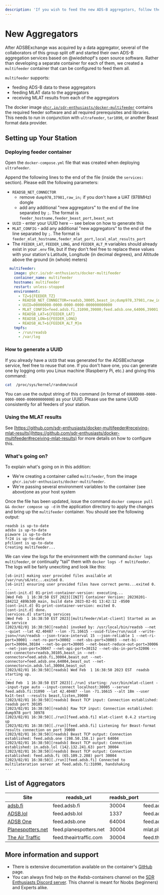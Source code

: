 ```yaml
---
description: 'If you wish to feed the new ADS-B aggregators, follow the steps below.'
---
```


# New Aggregators

After ADSBExchange was acquired by a data aggregator, several of the collaborators of this group split off and started their own ADS-B aggregation services based on @wiedehopf's open source software. Rather than developing a separate container for each of them, we created a `multifeeder` container that can be configured to feed them all.

`multifeeder` supports:

* feeding ADS-B data to these aggregators
* feeding MLAT data to the aggregators
* receiving MLAT results from each of the aggregators

The docker image [`ghcr.io/sdr-enthusiasts/docker-multifeeder`](https://github.com/sdr-enthusiasts/docker-multifeeder) contains the required feeder software and all required prerequisites and libraries. This needs to run in conjunction with `ultrafeeder`, `tar1090`, or another Beast format data provider.

## Setting up Your Station

### Deploying feeder container

Open the `docker-compose.yml` file that was created when deploying `ultrafeeder`.

Append the following lines to the end of the file \(inside the `services:` section\). Please edit the following parameters:

* `READSB_NET_CONNECTOR`
  * remove `dump978,37981,raw_in;` if you don't have a UAT (978MHz) dongle
  * add any additional "new aggregators" to the end of the line separated by `;`. The format is `feeder_hostname,feeder_beast_port,beast_out`
* `UUID` - enter your UUID here -- see below on how to generate this
* `MLAT_CONFIG` - add any additional "new aggregators" to the end of the line separated by `;`. The format is `feeder_mlat_hostname,feeder_mlat_port,local_mlat_results_port`
* The `FEEDER_LAT`, `FEEDER_LONG`, and `FEEDER_ALT_M` variables should already exist in your `.env` file, but if they don't feel free to replace these values with your station's Latitude, Longitude (in decimal degrees), and Altitude above the ground (in (whole) meters)

```yaml
  multifeeder:
    image: ghcr.io/sdr-enthusiasts/docker-multifeeder
    container_name: multifeeder
    hostname: multifeeder
    restart: unless-stopped
    environment:
      - TZ=${FEEDER_TZ}
      - READSB_NET_CONNECTOR=readsb,30005,beast_in;dump978,37981,raw_in;feed.adsb.fi,30004,beast_reduce_plus_out;feed.adsb.one,64004,beast_reduce_plus_out;in.adsb.lol,30004,beast_reduce_plus_out;feed.theairtraffic.com,30004,beast_out;feed.planespotters.net,30004,beast_reduce_plus_out
      - UUID=00000000-0000-0000-0000-000000000000
      - MLAT_CONFIG=feed.adsb.fi,31090,39000;feed.adsb.one,64006,39001;in.adsb.lol,31090,39002;feed.theairtraffic.com,31090,39003;mlat.planespotters.net,31090,39004
      - READSB_LAT=${FEEDER_LAT}
      - READSB_LON=${FEEDER_LONG}
      - READSB_ALT=${FEEDER_ALT_M}m
    tmpfs:
      - /run/readsb
      - /var/log
```

### How to generate a UUID

If you already have a `UUID` that was generated for the ADSBExchange service, feel free to reuse that one. If you don't have one, you can generate one by logging onto you Linux machine (Raspberry Pi, etc.) and giving this command:

```bash
cat  /proc/sys/kernel/random/uuid
```

You can use the output string of this command (in format of `00000000-0000-0000-0000-000000000000`) as your UUID. Please use the same UUID consistently for all feeders of your station.

### Using the MLAT results

See [https://github.com/sdr-enthusiasts/docker-multifeeder#receiving-mlat-results](https://github.com/sdr-enthusiasts/docker-multifeeder#receiving-mlat-results) for more details on how to configure this.

### What's going on?

To explain what's going on in this addition:

* We're creating a container called `multifeeder`, from the image `ghcr.io/sdr-enthusiasts/docker-multifeeder`.
* We're passing several environment variables to the container (see above)one as your host system

Once the file has been updated, issue the command `docker compose pull && docker compose up -d` in the application directory to apply the changes and bring up the `multifeeder` container. You should see the following output:

```text
readsb is up-to-date
adsbx is up-to-date
piaware is up-to-date
fr24 is up-to-date
pfclient is up-to-date
Creating multifeeder...
```

We can view the logs for the environment with the command `docker logs multifeeder`, or continually "tail" them with `docker logs -f multifeeder`. The logs will be fairly unexciting and look like this:

```text
[s6-init] making user provided files available at /var/run/s6/etc...exited 0.
[s6-init] ensuring user provided files have correct perms...exited 0.
...
[cont-init.d] 01-print-container-version: executing...
[Wed Feb  1 16:38:50 EST 2023][INIT] Container Version: 20230201-184212_489b3d0_main, build date 2023-02-01 13:42:12 -0500
[cont-init.d] 01-print-container-version: exited 0.
[cont-init.d] done.
[services.d] starting services
[Wed Feb  1 16:38:50 EST 2023][multifeeder/mlat-client] Started as an s6 service
[2023/02/01 16:38:50][readsb] invoked by: /usr/local/bin/readsb --net --quiet --lat 42.40487 --lon -71.16615 --uuid-file=/run/uuid --write-json=/run/readsb --json-trace-interval 15 --json-reliable 1 --net-ri-port=30001 --net-ro-port=30002 --net-sbs-port=30003 --net-bi-port=30004,30104 --net-bo-port=30005 --net-beast-reduce-out-port=30006 --net-json-port=30047 --net-api-port=30152 --net-sbs-in-port=32006 --net-connector=readsb,30105,beast_in --net-connector=feed.adsb.fi,30004,beast_out --net-connector=feed.adsb.one,64004,beast_out --net-connector=in.adsb.lol,30004,beast_out
[2023/02/01 16:38:50][readsb] Wed Feb  1 16:38:50 2023 EST  readsb starting up.
...
[Wed Feb  1 16:38:50 EST 2023][./run] starting: /usr/bin/mlat-client --input-type auto --input-connect localhost:30005 --server feed.adsb.fi:31090 --lat 42.40487 --lon -71.16615 --alt 18m --user kx1t-test --results beast,listen,39000
[2023/02/01 16:38:50][readsb] Beast TCP input: Connection established: readsb port 30105
[2023/02/01 16:38:50][readsb] Raw TCP input: Connection established: dump978 port 30978
[2023/02/01 16:38:50][./run][feed.adsb.fi] mlat-client 0.4.2 starting up
[2023/02/01 16:38:50][./run][feed.adsb.fi] Listening for Beast-format results connection on port 39000
[2023/02/01 16:38:50][readsb] Beast TCP output: Connection established: feed.adsb.one (198.50.158.1) port 64004
[2023/02/01 16:38:50][readsb] Beast TCP output: Connection established: in.adsb.lol (142.132.241.63) port 30004
[2023/02/01 16:38:50][readsb] Beast TCP output: Connection established: feed.adsb.fi (65.109.2.208) port 30004
[2023/02/01 16:38:50][./run][feed.adsb.fi] Connected to multilateration server at feed.adsb.fi:31090, handshaking
...
```

## List of Aggregators

| **Site**          | **readsb_url**         | **readsb_port** | **mlat_url**           | **mlat_port** |
|-------------------|------------------------|-----------------|------------------------|---------------|
| [adsb.fi](https://adsb.fi/)           | feed.adsb.fi           |           30004 | feed.adsb.fi           |         31090 |
| [ADSB.lol](https://adsb.lol/)          | feed.adsb.lol          |            1337 | feed.adsb.lol          |          1338 |
| [ADSB One](https://adsb.one/)          | feed.adsb.one          |           64004 | feed.adsb.one          |         64006 |
| [Planespotters.net](https://www.planespotters.net/)          | feed.planespotters.net          |           30004 | mlat.planespotters.net         |         31090 |
| [The Air Traffic](https://theairtraffic.com/) | feed.theairtraffic.com |           30004 | feed.theairtraffic.com |         31090 |

## More information and support

* There is extensive documentation available on the container's [GitHub](https://github.com/sdr-enthusiasts/docker-multifeeder) page.
* You can always find help on the #adsb-containers channel on the [SDR Enthusiasts Discord server](https://discord.gg/m42azbZydy). This channel is meant for Noobs (beginners) and Experts alike.
